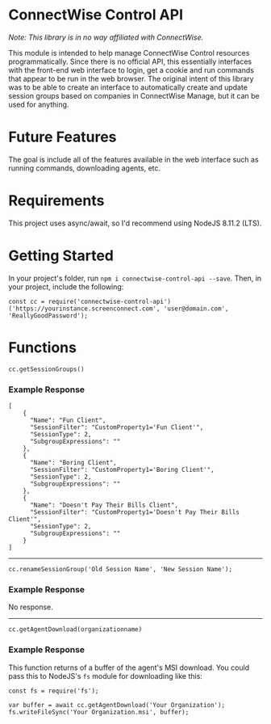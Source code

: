 # ConnectWise Control API

_Note: This library is in no way affiliated with ConnectWise._

This module is intended to help manage ConnectWise Control resources programmatically. Since there is no official API, this essentially interfaces with the front-end web interface to login, get a cookie and run commands that appear to be run in the web browser. The original intent of this library was to be able to create an interface to automatically create and update session groups based on companies in ConnectWise Manage, but it can be used for anything.

# Future Features

The goal is include all of the features available in the web interface such as running commands, downloading agents, etc.

# Requirements

This project uses async/await, so I'd recommend using NodeJS 8.11.2 (LTS).

# Getting Started

In your project's folder, run `npm i connectwise-control-api --save`. Then, in your project, include the following:

```
const cc = require('connectwise-control-api')('https://yourinstance.screenconnect.com', 'user@domain.com', 'ReallyGoodPassword');
```

# Functions

`cc.getSessionGroups()`

### Example Response

```
[
    {
      "Name": "Fun Client",
      "SessionFilter": "CustomProperty1='Fun Client'",
      "SessionType": 2,
      "SubgroupExpressions": ""
    },
    {
      "Name": "Boring Client",
      "SessionFilter": "CustomProperty1='Boring Client'",
      "SessionType": 2,
      "SubgroupExpressions": ""
    },
    {
      "Name": "Doesn't Pay Their Bills Client",
      "SessionFilter": "CustomProperty1='Doesn't Pay Their Bills Client'",
      "SessionType": 2,
      "SubgroupExpressions": ""
    }
]
```

---

`cc.renameSessionGroup('Old Session Name', 'New Session Name');`

### Example Response

No response.

---

`cc.getAgentDownload(organizationname)`

### Example Response

This function returns of a buffer of the agent's MSI download. You could pass this to NodeJS's `fs` module for downloading like this:

```
const fs = require('fs');

var buffer = await cc.getAgentDownload('Your Organization');
fs.writeFileSync('Your Organization.msi', buffer);
```
